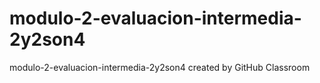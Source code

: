 # modulo-2-evaluacion-intermedia-2y2son4
modulo-2-evaluacion-intermedia-2y2son4 created by GitHub Classroom
